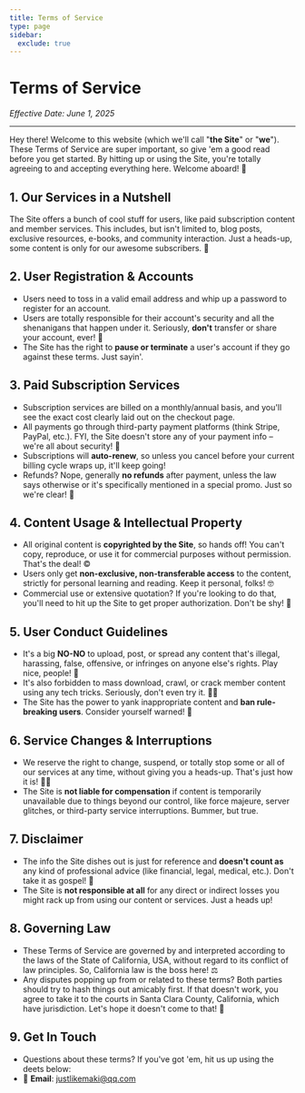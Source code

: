 ```yaml
---
title: Terms of Service
type: page
sidebar:
  exclude: true
---
```

# Terms of Service

*Effective Date: June 1, 2025*

---

Hey there! Welcome to this website (which we'll call "**the Site**" or "**we**"). These Terms of Service are super important, so give 'em a good read before you get started. By hitting up or using the Site, you're totally agreeing to and accepting everything here. Welcome aboard! 👋

## 1. Our Services in a Nutshell
The Site offers a bunch of cool stuff for users, like paid subscription content and member services. This includes, but isn't limited to, blog posts, exclusive resources, e-books, and community interaction. Just a heads-up, some content is only for our awesome subscribers. 🚀

## 2. User Registration & Accounts
*   Users need to toss in a valid email address and whip up a password to register for an account.
*   Users are totally responsible for their account's security and all the shenanigans that happen under it. Seriously, **don't** transfer or share your account, ever! 🚫
*   The Site has the right to **pause or terminate** a user's account if they go against these terms. Just sayin'.

## 3. Paid Subscription Services
*   Subscription services are billed on a monthly/annual basis, and you'll see the exact cost clearly laid out on the checkout page.
*   All payments go through third-party payment platforms (think Stripe, PayPal, etc.). FYI, the Site doesn't store any of your payment info – we're all about security! 🔐
*   Subscriptions will **auto-renew**, so unless you cancel before your current billing cycle wraps up, it'll keep going!
*   Refunds? Nope, generally **no refunds** after payment, unless the law says otherwise or it's specifically mentioned in a special promo. Just so we're clear! 💸

## 4. Content Usage & Intellectual Property
*   All original content is **copyrighted by the Site**, so hands off! You can't copy, reproduce, or use it for commercial purposes without permission. That's the deal! ©️
*   Users only get **non-exclusive, non-transferable access** to the content, strictly for personal learning and reading. Keep it personal, folks! 🤓
*   Commercial use or extensive quotation? If you're looking to do that, you'll need to hit up the Site to get proper authorization. Don't be shy! 📩

## 5. User Conduct Guidelines
*   It's a big **NO-NO** to upload, post, or spread any content that's illegal, harassing, false, offensive, or infringes on anyone else's rights. Play nice, people! 🛑
*   It's also forbidden to mass download, crawl, or crack member content using any tech tricks. Seriously, don't even try it. 🙅‍♀️
*   The Site has the power to yank inappropriate content and **ban rule-breaking users**. Consider yourself warned! 🚨

## 6. Service Changes & Interruptions
*   We reserve the right to change, suspend, or totally stop some or all of our services at any time, without giving you a heads-up. That's just how it is! 🤷‍♀️
*   The Site is **not liable for compensation** if content is temporarily unavailable due to things beyond our control, like force majeure, server glitches, or third-party service interruptions. Bummer, but true.

## 7. Disclaimer
*   The info the Site dishes out is just for reference and **doesn't count as** any kind of professional advice (like financial, legal, medical, etc.). Don't take it as gospel! 📖
*   The Site is **not responsible at all** for any direct or indirect losses you might rack up from using our content or services. Just a heads up!

## 8. Governing Law
*   These Terms of Service are governed by and interpreted according to the laws of the State of California, USA, without regard to its conflict of law principles. So, California law is the boss here! ⚖️
*   Any disputes popping up from or related to these terms? Both parties should try to hash things out amicably first. If that doesn't work, you agree to take it to the courts in Santa Clara County, California, which have jurisdiction. Let's hope it doesn't come to that! 🙏

## 9. Get In Touch
*   Questions about these terms? If you've got 'em, hit us up using the deets below:
*   📧 **Email**: [justlikemaki@qq.com](mailto:justlikemaki@qq.com)